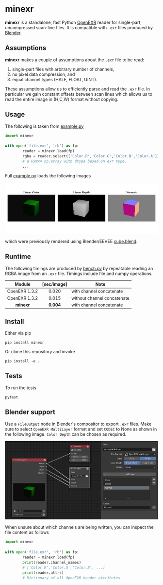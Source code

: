 # minexr

**minexr** is a standalone, fast Python [OpenEXR](https://www.openexr.com/) reader for single-part, uncompressed scan-line files. It is compatible with `.exr` files produced by [Blender](http://blender.org).

## Assumptions
**minexr** makes a couple of assumptions about the `.exr` file to be read:
 1. single-part files with arbitrary number of channels,
 1. no pixel data compression, and
 1. equal channel types (HALF, FLOAT, UINT).

These assumptions allow us to efficiently parse and read the `.exr` file. In particular we gain constant offsets between scan lines which allows us to read the entire image in (H,C,W) format without copying.

## Usage
The following is taken from [example.py](./example.py)
```python
import minexr

with open('file.exr', 'rb') as fp:
        reader = minexr.load(fp)
        rgba = reader.select(['Color.R','Color.G','Color.B','Color.A'])
        # a HxWx4 np.array with dtype based on exr type.
        ...
```
Full [example.py](./example.py) loads the following images
<p align="center">
  <img  src="etc/result.png">
</p>

which were previously rendered using Blender/EEVEE [cube.blend](./etc/cube.blend).

## Runtime
The following timings are produced by [bench.py](./bench.py) by repeatable reading an RGBA image from an `.exr` file. Timings include file and numpy operations.

|Module|[sec/image]|Note|
|:----:|:---------:|-------|
|OpenEXR 1.3.2|0.020|with channel concatenate|
|OpenEXR 1.3.2|0.015|without channel concatenate|
|**minexr**|**0.004**|with channel concatenate|

## Install
Either via pip
```
pip install minexr
```
Or clone this repository and invoke
```
pip install -e .
``` 

## Tests
To run the tests
```
pytest
``` 

## Blender support
Use a `FileOutput` node in Blender's compositor to export `.exr` files. Make sure to select `OpenEXR MultiLayer` format and set `CODEC` to None as shown in the following image. `Color Depth` can be chosen as required.
<p align="center">
  <img src="etc/blender_cfg.png" width="600">
</p>
When unsure about which channels are being written, you can inspect the file content as follows

```python
import minexr

with open('file.exr', 'rb') as fp:
        reader = minexr.load(fp)
        print(reader.channel_names)
        # ['Color.R','Color.G','Color.B', ...]
        print(reader.attrs)
        # Dictionary of all OpenEXR header attributes.
```
